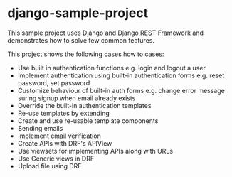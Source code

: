# django-sample-project
This sample project uses Django and Django REST Framework and demonstrates how to solve few common features. 


This project shows the following cases how to cases:
- Use built in authentication functions e.g. login and logout a user
- Implement authentication using built-in authentication forms e.g. reset password, set password
- Customize behaviour of built-in auth forms e.g. change error message suring signup when email already exists
- Override the built-in authentication templates
- Re-use templates by extending
- Create and use re-usable template components
- Sending emails
- Implement email verification
- Create APIs with DRF's APIView
- Use viewsets for implementing APIs along with URLs
- Use Generic views in DRF
- Upload file using DRF
